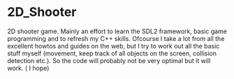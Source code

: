 # 2D_Shooter
2D shooter game. Mainly an effort to learn the SDL2 framework, basic game programming and to refresh my C++ skills. Ofcourse I take a lot from all the excellent howtos and guides on the web, but I try to work out all the basic stuff myself (movement, keep track of all objects on the screen, collision detection etc.). So the code will probably not be very optimal but it will work. ( I hope)
